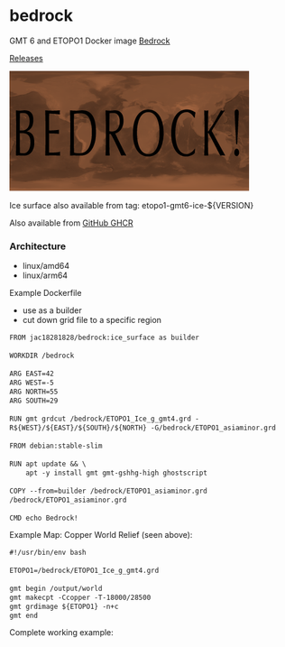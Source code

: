# bedrock

GMT 6 and ETOPO1 Docker image [Bedrock](https://hub.docker.com/r/jac18281828/bedrock)

[Releases](https://github.com/jac18281828/bedrock/releases)

![ETOPO1 Ice](bedrock/etopo1_small_copper.png)

Ice surface also available from tag: etopo1-gmt6-ice-${VERSION}

Also available from [GitHub GHCR](https://github.com/jac18281828/bedrock/pkgs/container/bedrock)

### Architecture
* linux/amd64 
* linux/arm64

Example Dockerfile
 - use as a builder 
 - cut down grid file to a specific region

```
FROM jac18281828/bedrock:ice_surface as builder

WORKDIR /bedrock

ARG EAST=42
ARG WEST=-5
ARG NORTH=55
ARG SOUTH=29

RUN gmt grdcut /bedrock/ETOPO1_Ice_g_gmt4.grd -R${WEST}/${EAST}/${SOUTH}/${NORTH} -G/bedrock/ETOPO1_asiaminor.grd

FROM debian:stable-slim

RUN apt update && \
    apt -y install gmt gmt-gshhg-high ghostscript

COPY --from=builder /bedrock/ETOPO1_asiaminor.grd /bedrock/ETOPO1_asiaminor.grd

CMD echo Bedrock!
```

Example Map: Copper World Relief (seen above):

```
#!/usr/bin/env bash

ETOPO1=/bedrock/ETOPO1_Ice_g_gmt4.grd

gmt begin /output/world
gmt makecpt -Ccopper -T-18000/28500
gmt grdimage ${ETOPO1} -n+c
gmt end
```


Complete working example:

<script src="https://gist.github.com/jac18281828/78c28ee0e00b1936622b17cc783b2701.js"></script>
